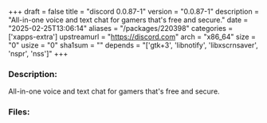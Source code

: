 +++
draft = false
title = "discord 0.0.87-1"
version = "0.0.87-1"
description = "All-in-one voice and text chat for gamers that's free and secure."
date = "2025-02-25T13:06:14"
aliases = "/packages/220398"
categories = ['xapps-extra']
upstreamurl = "https://discord.com"
arch = "x86_64"
size = "0"
usize = "0"
sha1sum = ""
depends = "['gtk+3', 'libnotify', 'libxscrnsaver', 'nspr', 'nss']"
+++
### Description: 
All-in-one voice and text chat for gamers that's free and secure.

### Files: 
